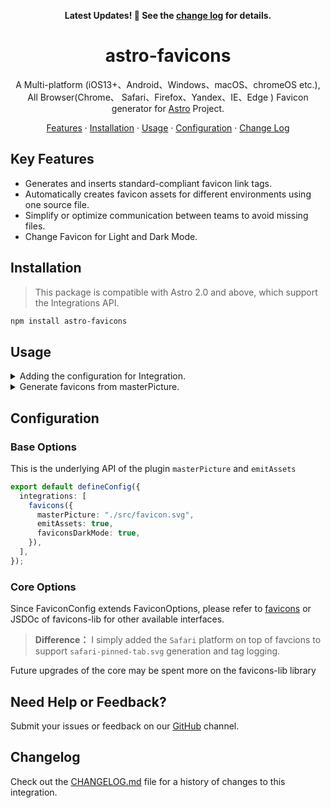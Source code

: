 <div align="center">

**Latest Updates! 🎉 See the [change log](./CHANGELOG.md) for details.**

# astro-favicons

A Multi-platform (iOS13+、Android、Windows、macOS、chromeOS etc.),
All Browser(Chrome、 Safari、Firefox、Yandex、IE、Edge ) Favicon generator for [Astro](https://astro.build/) Project.

[Features](#features) · [Installation](#installation) · [Usage](#usage) · [Configuration](#configuration) · [Change Log](/CHANGELOG.md)

</div>

## Key Features

- Generates and inserts standard-compliant favicon link tags.
- Automatically creates favicon assets for different environments using one source file.
- Simplify or optimize communication between teams to avoid missing files.
- Change Favicon for Light and Dark Mode.

## Installation

> This package is compatible with Astro 2.0 and above, which support the Integrations API.

```sh
npm install astro-favicons
```

## Usage

<details>

<summary>Adding the configuration for Integration.</summary>

To use this integration, add it to your `astro.config.*` file using the integrations property:

```ts
// astro.config.mjs
import { defineConfig } from "astro/config";
import favicons from "astro-favicons"; // Add code manually

export default defineConfig({
  compressHTML: import.meta.env.PROD,

  integrations: [
    favicons({
      // masterPicture: "./src/favicon.svg",
      // emitAssets: true,

      // You should adjust the following options accordingly
      appName: "",
      appShortName: "",
      appDescription: "",
      // dir:"auto",
      lang: "en-US",
      // display: "standalone",
      // orientation: "any",
      // start_url: "/?homescreen=1",
      background: "#fff",
      theme_color: "#fff",

      faviconsDarkMode: false, // default `true`, Make favicon compatible with light and dark modes
      
      // appleStatusBarStyle: "black-translucent",

      //....
    }),
  ],
});
```

</details>

<details>

<summary>Generate favicons from masterPicture. </summary>

1. Provide a `favicon.svg` image in the `src` directory.

2. Run `npm run dev` or `npm run build` in terminal.<br>
   Following HTML Code will **automatically insert** in the `head` section of all pages.

```html
<!-- Astro Favicons v1.0.3 - https://github.com/ACP-CODE/astro-favicons -->
<link rel="icon" type="image/x-icon" href="/favicon.ico" media="(prefers-color-scheme: light)">
<link rel="icon" type="image/png" sizes="16x16" href="/favicon-16x16.png"  media="(prefers-color-scheme: light)">
<link rel="icon" type="image/png" sizes="32x32" href="/favicon-32x32.png"  media="(prefers-color-scheme: light)">
<link rel="icon" type="image/png" sizes="48x48" href="/favicon-48x48.png"  media="(prefers-color-scheme: light)">
<link rel="icon" type="image/svg+xml" href="/favicon.svg">
<link rel="icon" type="image/x-icon" href="/favicon-dark.ico" media="(prefers-color-scheme: dark)">
<link rel="icon" type="image/png" sizes="16x16" href="/favicon-16x16-dark.png"  media="(prefers-color-scheme: dark)">
<link rel="icon" type="image/png" sizes="32x32" href="/favicon-32x32-dark.png"  media="(prefers-color-scheme: dark)">
<link rel="icon" type="image/png" sizes="48x48" href="/favicon-48x48-dark.png"  media="(prefers-color-scheme: dark)">
<link rel="manifest" href="/manifest.webmanifest">
<meta name="mobile-web-app-capable" content="yes">
<meta name="theme-color" content="#fff">
<meta name="application-name" content="Welcome to Astro Favicons.">
<link rel="apple-touch-icon" sizes="180x180" href="/apple-touch-icon.png">
<meta name="apple-mobile-web-app-capable" content="yes">
<meta name="apple-mobile-web-app-status-bar-style" content="black-translucent">
<meta name="apple-mobile-web-app-title" content="Astro Favicons">
<link rel="mask-icon" href="/safari-pinned-tab.svg" color="#fff">
<meta name="msapplication-TileColor" content="#fff">
<meta name="msapplication-config" content="/browserconfig.xml">
<link rel="yandex-tableau-widget" href="/yandex-browser-manifest.json">
<!--  Astro Favicons -->
```

> If [compressHTML](https://docs.astro.build/en/reference/configuration-reference/#compresshtml) default, it will be compressed

3. Emit or not emit assets by `emitAssets` options.

```sh
npm run build
```

```sh
/
├── public/
│   ├── android-chrome-192x192.png
│   ├── android-chrome-512x512.png
│   ├── apple-touch-icon.png
│   ├── browserconfig.xml
│   ├── favicon-16x16.png
│   ├── favicon-16x16-dark.png
│   ├── favicon-32x32.png
│   ├── favicon-32x32-dark.png
│   ├── favicon-48x48.png
│   ├── favicon-48x48-dark.png
│   ├── favicon.ico
│   ├── favicon-dark.ico
│   ├── favicon.svg
│   ├── manifest.webmanifest
│   ├── mstile-150x150.png
│   ├── safari-pinned-tab.svg
│   ├── yandex-browser-50x50.png
│   └── yandex-browser-manifest.json
├── src/
│   └── faicon.svg
└── package.json
```

> The default output is a total of **18 files**, which will reach **66 files** in full configuration

</details>

## Configuration

### Base Options

This is the underlying API of the plugin `masterPicture` and `emitAssets`

```ts
export default defineConfig({
  integrations: [
    favicons({
      masterPicture: "./src/favicon.svg",
      emitAssets: true,
      faviconsDarkMode: true,
    }),
  ],
});
```

### Core Options

Since FaviconConfig extends FaviconOptions, please refer to [favicons](https://www.npmjs.com/package/favicons) or JSDOc of favicons-lib for other available interfaces.

> **Difference：** I simply added the `Safari` platform on top of favcions to support `safari-pinned-tab.svg` generation and tag logging.

Future upgrades of the core may be spent more on the favicons-lib library

## Need Help or Feedback?

Submit your issues or feedback on our [GitHub](https://github.com/ACP-CODE/astro-favicons/issues) channel.

## Changelog

Check out the [CHANGELOG.md](CHANGELOG.md) file for a history of changes to this integration.

